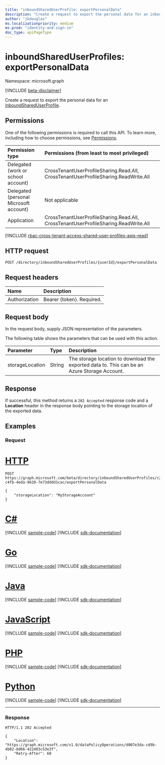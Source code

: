 ```yaml
---
title: "inboundSharedUserProfile: exportPersonalData"
description: "Create a request to export the personal data for an inboundSharedUserProfile."
author: "jkdouglas"
ms.localizationpriority: medium
ms.prod: "identity-and-sign-in"
doc_type: apiPageType
---
```


# inboundSharedUserProfiles: exportPersonalData

Namespace: microsoft.graph

[!INCLUDE [beta-disclaimer](../../includes/beta-disclaimer.md)]

Create a request to export the personal data for an [inboundSharedUserProfile](../resources/inboundshareduserprofile.md).

## Permissions

One of the following permissions is required to call this API. To learn more, including how to choose permissions, see [Permissions](/graph/permissions-reference).

|Permission type|Permissions (from least to most privileged)|
|:---|:---|
|Delegated (work or school account)|CrossTenantUserProfileSharing.Read.All, CrossTenantUserProfileSharing.ReadWrite.All|
|Delegated (personal Microsoft account)|Not applicable|
|Application|CrossTenantUserProfileSharing.Read.All, CrossTenantUserProfileSharing.ReadWrite.All|

[!INCLUDE [rbac-cross-tenant-access-shared-user-profiles-apis-read](../includes/rbac-for-apis/rbac-cross-tenant-access-shared-user-profiles-apis-read.md)]

## HTTP request

<!-- {
  "blockType": "ignored"
}
-->

``` http
POST /directory/inboundSharedUserProfiles/{userId}/exportPersonalData
```

## Request headers

|Name|Description|
|:---|:---|
|Authorization|Bearer {token}. Required.|

## Request body

In the request body, supply JSON representation of the parameters.

The following table shows the parameters that can be used with this action.

|Parameter|Type|Description|
|:---|:---|:---|
|storageLocation|String|The storage location to download the exported data to. This can be an Azure Storage Account.|

## Response

If successful, this method returns a `202 Accepted` response code and a **Location** header in the response body pointing to the storage location of the exported data.

## Examples

### Request

# [HTTP](#tab/http)
<!-- {
  "blockType": "request",
  "name": "inboundshareduserprofile_exportpersonaldata"
}
-->

``` http
POST https://graph.microsoft.com/beta/directory/inboundSharedUserProfiles/c228b2ae-c4fb-4eda-9620-7e73dddd1cac/exportPersonalData

{
    "storageLocation": "MyStorageAccount"
}
```

# [C#](#tab/csharp)
[!INCLUDE [sample-code](../includes/snippets/csharp/inboundshareduserprofile-exportpersonaldata-csharp-snippets.md)]
[!INCLUDE [sdk-documentation](../includes/snippets/snippets-sdk-documentation-link.md)]

# [Go](#tab/go)
[!INCLUDE [sample-code](../includes/snippets/go/inboundshareduserprofile-exportpersonaldata-go-snippets.md)]
[!INCLUDE [sdk-documentation](../includes/snippets/snippets-sdk-documentation-link.md)]

# [Java](#tab/java)
[!INCLUDE [sample-code](../includes/snippets/java/inboundshareduserprofile-exportpersonaldata-java-snippets.md)]
[!INCLUDE [sdk-documentation](../includes/snippets/snippets-sdk-documentation-link.md)]

# [JavaScript](#tab/javascript)
[!INCLUDE [sample-code](../includes/snippets/javascript/inboundshareduserprofile-exportpersonaldata-javascript-snippets.md)]
[!INCLUDE [sdk-documentation](../includes/snippets/snippets-sdk-documentation-link.md)]

# [PHP](#tab/php)
[!INCLUDE [sample-code](../includes/snippets/php/inboundshareduserprofile-exportpersonaldata-php-snippets.md)]
[!INCLUDE [sdk-documentation](../includes/snippets/snippets-sdk-documentation-link.md)]

# [Python](#tab/python)
[!INCLUDE [sample-code](../includes/snippets/python/inboundshareduserprofile-exportpersonaldata-python-snippets.md)]
[!INCLUDE [sdk-documentation](../includes/snippets/snippets-sdk-documentation-link.md)]

---

### Response

<!-- {
  "blockType": "response",
  "truncated": true,
  "@odata.type": "microsoft.graph.inboundSharedUserProfile"
}
-->

``` http
HTTP/1.1 202 Accepted

{
    "Location": "https://graph.microsoft.com/v1.0/dataPolicyOperations/d007e3da-cd9b-4b02-8d66-422403c53e3f",
    "Retry-After": 60
}
```
